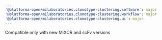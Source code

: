 ```yaml
---
'@platforma-open/milaboratories.clonotype-clustering.software': major
'@platforma-open/milaboratories.clonotype-clustering.workflow': major
'@platforma-open/milaboratories.clonotype-clustering.ui': major
---
```


Compatible only with new MiXCR and scFv versions
